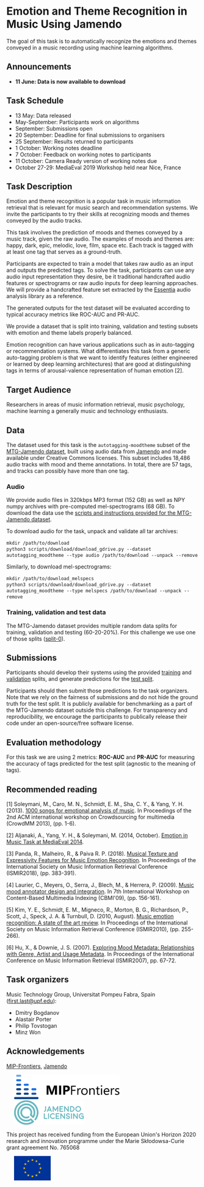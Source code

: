 # Emotion and Theme Recognition in Music Using Jamendo

The goal of this task is to automatically recognize the emotions and themes conveyed in a music recording using machine learning algorithms.

## Announcements
* **11 June: Data is now available to download**


## Task Schedule

* 13 May: Data released
* May-September: Participants work on algorithms
* September: Submissions open
* 20 September: Deadline for final submissions to organisers
* 25 September: Results returned to participants
* 1 October: Working notes deadline 
* 7 October: Feedback on working notes to participants 
* 11 October: Camera Ready version of working notes due
* October 27-29: MediaEval 2019 Workshop held near Nice, France

## Task Description

Emotion and theme recognition is a popular task in music information retrieval that is relevant for music search and recommendation systems. We invite the participants to try their skills at recognizing moods and themes conveyed by the audio tracks.

This task involves the prediction of moods and themes conveyed by a music track, given the raw audio. The examples of moods and themes are: happy, dark, epic, melodic, love, film, space etc. Each track is tagged with at least one tag that serves as a ground-truth.

Participants are expected to train a model that takes raw audio as an input and outputs the predicted tags. To solve the task, participants can use any audio input representation they desire, be it traditional handcrafted audio features or spectrograms or raw audio inputs for deep learning approaches. We will provide a handcrafted feature set extracted by the [Essentia](https://essentia.upf.edu/documentation/) audio analysis library as a reference.

The generated outputs for the test dataset will be evaluated according to typical accuracy metrics like ROC-AUC and PR-AUC.

We provide a dataset that is split into training, validation and testing subsets with emotion and theme labels properly balanced.

Emotion recognition can have various applications such as in auto-tagging or recommendation systems. What differentiates this task from a generic auto-tagging problem is that we want to identify features (either engineered or learned by deep learning architectures) that are good at distinguishing tags in terms of arousal-valence representation of human emotion [2].

## Target Audience

Researchers in areas of music information retrieval, music psychology, machine learning a generally music and technology enthusiasts.

## Data
The dataset used for this task is the `autotagging-moodtheme` subset of the [MTG-Jamendo dataset](https://github.com/MTG/jamendo-dataset), built using audio data from [Jamendo](https://jamendo.com) and made available under Creative Commons licenses. This subset includes 18,486 audio tracks with mood and theme annotations. In total, there are 57 tags, and tracks can possibly have more than one tag.

### Audio

We provide audio files in 320kbps MP3 format (152 GB) as well as NPY numpy archives with pre-computed mel-spectrograms (68 GB). To download the data use the [scripts and instructions provided for the MTG-Jamendo dataset](https://github.com/MTG/jamendo-dataset#downloading-the-dataset).

To download audio for the task, unpack and validate all tar archives:

```
mkdir /path/to/download
python3 scripts/download/download_gdrive.py --dataset autotagging_moodtheme --type audio /path/to/download --unpack --remove
```


Similarly, to download mel-spectrograms:
```
mkdir /path/to/download_melspecs
python3 scripts/download/download_gdrive.py --dataset autotagging_moodtheme --type melspecs /path/to/download --unpack --remove
```

### Training, validation and test data
The MTG-Jamendo dataset provides multiple random data splits for training, validation and testing (60-20-20%). For this challenge we use one of those splits ([split-0](https://github.com/MTG/jamendo-dataset/blob/master/data/splits/split-0)).


## Submissions
Participants should develop their systems using the provided [training](https://github.com/MTG/jamendo-dataset/blob/master/data/splits/split-0/autotagging_moodtheme-train.tsv) and [validation](https://github.com/MTG/jamendo-dataset/blob/master/data/splits/split-0/autotagging_moodtheme-validation.tsv) splits, and generate predictions for the [test split](https://github.com/MTG/jamendo-dataset/blob/master/data/splits/split-0/autotagging_moodtheme-test.tsv).

Participants should then submit those predictions to the task organizers. Note that we rely on the fairness of submissions and do not hide the ground truth for the test split. It is publicly available for benchmarking as a part of the MTG-Jamendo dataset outside this challenge. For transparency and reproducibility, we encourage the participants to publically release their code under an open-source/free software license.


## Evaluation methodology

For this task we are using 2 metrics: **ROC-AUC** and **PR-AUC** for measuring the accuracy of tags predicted for the test split (agnostic to the meaning of tags).

## Recommended reading

[1] Soleymani, M., Caro, M. N., Schmidt, E. M., Sha, C. Y., & Yang, Y. H. (2013). [1000 songs for emotional analysis of music](https://ibug.doc.ic.ac.uk/media/uploads/documents/cmm13-soleymani.pdf). In Proceedings of the 2nd ACM international workshop on Crowdsourcing for multimedia (CrowdMM 2013), (pp. 1-6).

[2] Aljanaki, A., Yang, Y. H., & Soleymani, M. (2014, October). [Emotion in Music Task at MediaEval 2014](http://ceur-ws.org/Vol-1263/mediaeval2014_submission_33.pdf).

[3] Panda, R., Malheiro, R., & Paiva R. P. (2018). [Musical Texture and Expressivity Features for Music Emotion Recognition](http://mir.dei.uc.pt/pdf/Conferences/MOODetector/ISMIR_2018_Panda.pdf). In Proceedings of the International Society on Music Information Retrieval Conference (ISMIR2018), (pp. 383-391).

[4] Laurier, C., Meyers, O., Serra, J., Blech, M., & Herrera, P. (2009). [Music mood annotator design and integration](http://mtg.upf.edu/files/publications/Laurier_MusicMoodAnnotator.pdf). In 7th International Workshop on Content-Based Multimedia Indexing (CBMI'09), (pp. 156-161).

[5] Kim, Y. E., Schmidt, E. M., Migneco, R., Morton, B. G., Richardson, P., Scott, J., Speck, J. A. & Turnbull, D. (2010, August). [Music emotion recognition: A state of the art review](http://ismir2010.ismir.net/proceedings/ismir2010-45.pdf). In Proceedings of the International Society on Music Information Retrieval Conference (ISMIR2010), (pp. 255-266).

[6] Hu, X., & Downie, J. S. (2007). [Exploring Mood Metadata: Relationships with Genre, Artist and Usage Metadata](http://ismir2007.ismir.net/proceedings/ISMIR2007_p067_hu.pdf). In Proceedings of the International Conference on Music Information Retrieval (ISMIR2007), pp. 67-72.

## Task organizers

Music Technology Group, Universitat Pompeu Fabra, Spain (first.last@upf.edu):

- Dmitry Bogdanov
- Alastair Porter
- Philip Tovstogan
- Minz Won

## Acknowledgements

[MIP-Frontiers](https://mip-frontiers.eu/), [Jamendo](https://www.jamendo.com/)

<img src="img/mip-frontiers.png" height="64" hspace="20"><img src="img/jamendo-licensing.svg" height="64" hspace="20">

This project has received funding from the European Union's Horizon 2020 research and innovation programme under the Marie Skłodowsa-Curie grant agreement No. 765068

<img src="img/eu.svg" height="64" hspace="20">
